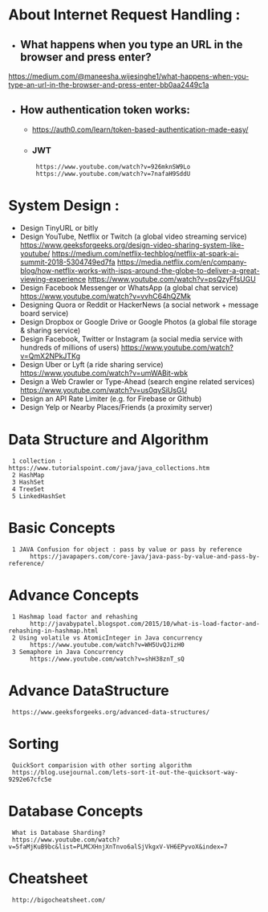 

# About Internet Request Handling :

- ## What happens when you type an URL in the browser and press enter?
https://medium.com/@maneesha.wijesinghe1/what-happens-when-you-type-an-url-in-the-browser-and-press-enter-bb0aa2449c1a


- ## How authentication token works:
     - https://auth0.com/learn/token-based-authentication-made-easy/
     - ### JWT
            https://www.youtube.com/watch?v=926mknSW9Lo
            https://www.youtube.com/watch?v=7nafaH9SddU
            
           
# System Design :
- Design TinyURL or bitly 
- Design YouTube, Netflix or Twitch (a global video streaming service)
     https://www.geeksforgeeks.org/design-video-sharing-system-like-youtube/
     https://medium.com/netflix-techblog/netflix-at-spark-ai-summit-2018-5304749ed7fa
     https://media.netflix.com/en/company-blog/how-netflix-works-with-isps-around-the-globe-to-deliver-a-great-viewing-experience
     https://www.youtube.com/watch?v=psQzyFfsUGU
- Design Facebook Messenger or WhatsApp (a global chat service)
     https://www.youtube.com/watch?v=vvhC64hQZMk
- Designing Quora or Reddit or HackerNews (a social network + message board service)
- Design Dropbox or Google Drive or Google Photos (a global file storage & sharing service)
- Design Facebook, Twitter or Instagram (a social media service with hundreds of millions of users)
     https://www.youtube.com/watch?v=QmX2NPkJTKg
- Design Uber or Lyft (a ride sharing service)
     https://www.youtube.com/watch?v=umWABit-wbk
- Design a Web Crawler or Type-Ahead (search engine related services)
     https://www.youtube.com/watch?v=us0qySiUsGU
- Design an API Rate Limiter (e.g. for Firebase or Github)
- Design Yelp or Nearby Places/Friends (a proximity server)

# Data Structure and Algorithm
     1 collection : https://www.tutorialspoint.com/java/java_collections.htm
     2 HashMap
     3 HashSet
     4 TreeSet
     5 LinkedHashSet

# Basic Concepts
     1 JAVA Confusion for object : pass by value or pass by reference
          https://javapapers.com/core-java/java-pass-by-value-and-pass-by-reference/
          
# Advance Concepts
     1 Hashmap load factor and rehashing
          http://javabypatel.blogspot.com/2015/10/what-is-load-factor-and-rehashing-in-hashmap.html
     2 Using volatile vs AtomicInteger in Java concurrency 
          https://www.youtube.com/watch?v=WH5UvQJizH0
     3 Semaphore in Java Concurrency
          https://www.youtube.com/watch?v=shH38znT_sQ
          
          
# Advance DataStructure
     https://www.geeksforgeeks.org/advanced-data-structures/


# Sorting
     QuickSort comparision with other sorting algorithm
     https://blog.usejournal.com/lets-sort-it-out-the-quicksort-way-9292e67cfc5e

# Database Concepts
     What is Database Sharding?
     https://www.youtube.com/watch?v=5faMjKuB9bc&list=PLMCXHnjXnTnvo6alSjVkgxV-VH6EPyvoX&index=7

# Cheatsheet
     http://bigocheatsheet.com/
